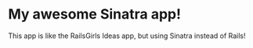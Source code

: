 # My awesome Sinatra app!
This app is like the RailsGirls Ideas app, but using Sinatra instead of Rails!
